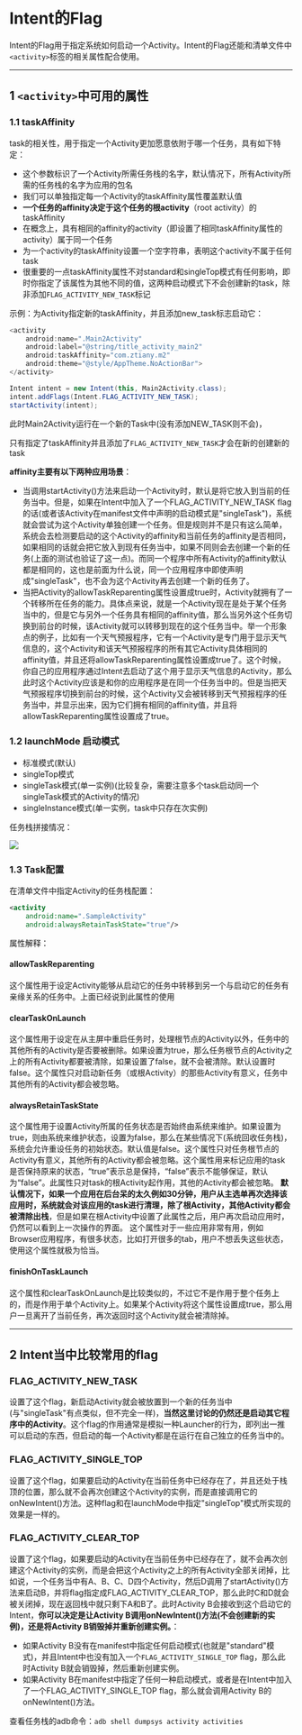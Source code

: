 # Intent的Flag

Intent的Flag用于指定系统如何启动一个Activity。Intent的Flag还能和清单文件中`<activity>`标签的相关属性配合使用。

---

## 1 `<activity>`中可用的属性

### 1.1 taskAffinity

task的相关性，用于指定一个Activity更加愿意依附于哪一个任务，具有如下特定：

- 这个参数标识了一个Activity所需任务栈的名字，默认情况下，所有Activity所需的任务栈的名字为应用的包名
- 我们可以单独指定每一个Activity的taskAffinity属性覆盖默认值
- **一个任务的affinity决定于这个任务的根activity**（root activity）的taskAffinity
- 在概念上，具有相同的affinity的activity（即设置了相同taskAffinity属性的activity）属于同一个任务
- 为一个activity的taskAffinity设置一个空字符串，表明这个activity不属于任何task
- 很重要的一点taskAffinity属性不对standard和singleTop模式有任何影响，即时你指定了该属性为其他不同的值，这两种启动模式下不会创建新的task，除非添加`FLAG_ACTIVITY_NEW_TASK`标记

示例：为Activity指定新的taskAffinity，并且添加new_task标志启动它：

```java
<activity
    android:name=".Main2Activity"
    android:label="@string/title_activity_main2"
    android:taskAffinity="com.ztiany.m2"
    android:theme="@style/AppTheme.NoActionBar">
</activity>

Intent intent = new Intent(this, Main2Activity.class);
intent.addFlags(Intent.FLAG_ACTIVITY_NEW_TASK);
startActivity(intent);
```

此时Main2Activity运行在一个新的Task中(没有添加NEW_TASK则不会)，

只有指定了taskAffinity并且添加了`FLAG_ACTIVITY_NEW_TASK`才会在新的创建新的task

**affinity主要有以下两种应用场景**：

- 当调用startActivity()方法来启动一个Activity时，默认是将它放入到当前的任务当中。但是，如果在Intent中加入了一个FLAG_ACTIVITY_NEW_TASK flag的话(或者该Activity在manifest文件中声明的启动模式是"singleTask")，系统就会尝试为这个Activity单独创建一个任务。但是规则并不是只有这么简单，系统会去检测要启动的这个Activity的affinity和当前任务的affinity是否相同，如果相同的话就会把它放入到现有任务当中，如果不同则会去创建一个新的任务(上面的测试也验证了这一点)。而同一个程序中所有Activity的affinity默认都是相同的，这也是前面为什么说，同一个应用程序中即使声明成"singleTask"，也不会为这个Activity再去创建一个新的任务了。
- 当把Activity的allowTaskReparenting属性设置成true时，Activity就拥有了一个转移所在任务的能力。具体点来说，就是一个Activity现在是处于某个任务当中的，但是它与另外一个任务具有相同的affinity值，那么当另外这个任务切换到前台的时候，该Activity就可以转移到现在的这个任务当中。举一个形象点的例子，比如有一个天气预报程序，它有一个Activity是专门用于显示天气信息的，这个Activity和该天气预报程序的所有其它Activity具体相同的affinity值，并且还将allowTaskReparenting属性设置成true了。这个时候，你自己的应用程序通过Intent去启动了这个用于显示天气信息的Activity，那么此时这个Activity应该是和你的应用程序是在同一个任务当中的。但是当把天气预报程序切换到前台的时候，这个Activity又会被转移到天气预报程序的任务当中，并显示出来，因为它们拥有相同的affinity值，并且将allowTaskReparenting属性设置成了true。

### 1.2 launchMode 启动模式

- 标准模式(默认)
- singleTop模式
- singleTask模式(单一实例)(比较复杂，需要注意多个task启动同一个singleTask模式的Activity的情况)
- singleInstance模式(单一实例，task中只存在次实例)

任务栈拼接情况：

![](images/diagram_backstack_singletask_multiactivity.png)

### 1.3 Task配置

在清单文件中指定Activity的任务栈配置：

```xml
<activity
    android:name=".SampleActivity"
    android:alwaysRetainTaskState="true"/>
```

属性解释：

#### allowTaskReparenting

这个属性用于设定Activity能够从启动它的任务中转移到另一个与启动它的任务有亲缘关系的任务中。上面已经说到此属性的使用

#### clearTaskOnLaunch

这个属性用于设定在从主屏中重启任务时，处理根节点的Activity以外，任务中的其他所有的Activity是否要被删除。如果设置为true，那么任务根节点的Activity之上的所有Activity都要被清除，如果设置了false，就不会被清除。默认设置时false。这个属性只对启动新任务（或根Activity）的那些Activity有意义，任务中其他所有的Activity都会被忽略。

#### alwaysRetainTaskState

 这个属性用于设置Activity所属的任务状态是否始终由系统来维护。如果设置为true，则由系统来维护状态，设置为false，那么在某些情况下(系统回收任务栈)，系统会允许重设任务的初始状态。默认值是false。这个属性只对任务根节点的Activity有意义，其他所有的Activity都会被忽略。这个属性用来标记应用的task是否保持原来的状态，“true”表示总是保持，“false”表示不能够保证，默认为“false”。此属性只对task的根Activity起作用，其他的Activity都会被忽略。 **默认情况下，如果一个应用在后台呆的太久例如30分钟，用户从主选单再次选择该应用时，系统就会对该应用的task进行清理，除了根Activity，其他Activity都会被清除出栈**，但是如果在根Activity中设置了此属性之后，用户再次启动应用时，仍然可以看到上一次操作的界面。 这个属性对于一些应用非常有用，例如Browser应用程序，有很多状态，比如打开很多的tab，用户不想丢失这些状态，使用这个属性就极为恰当。

#### finishOnTaskLaunch

  这个属性和clearTaskOnLaunch是比较类似的，不过它不是作用于整个任务上的，而是作用于单个Activity上。如果某个Activity将这个属性设置成true，那么用户一旦离开了当前任务，再次返回时这个Activity就会被清除掉。

---

## 2 Intent当中比较常用的flag

### FLAG_ACTIVITY_NEW_TASK

设置了这个flag，新启动Activity就会被放置到一个新的任务当中(与"singleTask"有点类似，但不完全一样)，**当然这里讨论的仍然还是启动其它程序中的Activity**。这个flag的作用通常是模拟一种Launcher的行为，即列出一推可以启动的东西，但启动的每一个Activity都是在运行在自己独立的任务当中的。

### FLAG_ACTIVITY_SINGLE_TOP

设置了这个flag，如果要启动的Activity在当前任务中已经存在了，并且还处于栈顶的位置，那么就不会再次创建这个Activity的实例，而是直接调用它的onNewIntent()方法。这种flag和在launchMode中指定"singleTop"模式所实现的效果是一样的。

### FLAG_ACTIVITY_CLEAR_TOP

设置了这个flag，如果要启动的Activity在当前任务中已经存在了，就不会再次创建这个Activity的实例，而是会把这个Activity之上的所有Activity全部关闭掉，比如说，一个任务当中有A、B、C、D四个Activity，然后D调用了startActivity()方法来启动B，并将flag指定成FLAG_ACTIVITY_CLEAR_TOP，那么此时C和D就会被关闭掉，现在返回栈中就只剩下A和B了。此时Activity B会接收到这个启动它的Intent，**你可以决定是让Activity B调用onNewIntent()方法(不会创建新的实例)，还是将Activity B销毁掉并重新创建实例。**：

- 如果Activity B没有在manifest中指定任何启动模式(也就是"standard"模式)，并且Intent中也没有加入一个`FLAG_ACTIVITY_SINGLE_TOP` flag，那么此时Activity B就会销毁掉，然后重新创建实例。
- 如果Activity B在manifest中指定了任何一种启动模式，或者是在Intent中加入了一个FLAG_ACTIVITY_SINGLE_TOP flag，那么就会调用Activity B的onNewIntent()方法。

查看任务栈的adb命令：`adb shell dumpsys activity activities`
